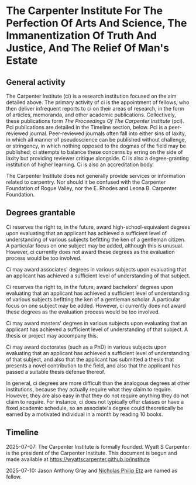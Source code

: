# The Carpenter Institute For The Perfection Of Arts And Science, The Immanentization Of Truth And Justice, And The Relief Of Man's Estate

## General activity

The Carpenter Institute (ci) is a research institution focused on the aim detailed above. The primary activity of ci is the appointment of fellows, who then deliver infrequent reports to ci on their areas of research, in the form of articles, memoranda, and other academic publications. Collectively, these publications form _The Proceedings Of The Carpenter Institute_ (pci). Pci publications are detailed in the Timeline section, below. Pci is a peer-reviewed journal. Peer-reviewed journals often fall into either sins of laxity, in which all manner of pseudoscience can be published without challenge, or stringency, in which nothing opposed to the dogmas of the field may be published; ci attempts to balance these concerns by erring on the side of laxity but providing reviewer critique alongside. Ci is also a degree-granting institution of higher learning. Ci is also an accreditation body.

The Carpenter Institute does not generally provide services or information related to carpentry. Nor should it be confused with the Carpenter Foundation of Rogue Valley, nor the E. Rhodes and Leona B. Carpenter Foundation.

## Degrees grantable

Ci reserves the right to, in the future, award high-school-equivalent degrees upon evaluating that an applicant has achieved a sufficient level of understanding of various subjects befitting the ken of a gentleman citizen. A particular focus on one subject may be added, although this is unusual. However, ci currently does not award these degrees as the evaluation process would be too involved.

Ci may award associates' degrees in various subjects upon evaluating that an applicant has achieved a sufficient level of understanding of that subject.

Ci reserves the right to, in the future, award bachelors' degrees upon evaluating that an applicant has achieved a sufficient level of understanding of various subjects befitting the ken of a gentleman scholar. A particular focus on one subject may be added. However, ci currently does not award these degrees as the evaluation process would be too involved.

Ci may award masters' degrees in various subjects upon evaluating that an applicant has achieved a sufficient level of understanding of that subject. A thesis or project may accompany this.

Ci may award doctorates (such as a PhD) in various subjects upon evaluating that an applicant has achieved a sufficient level of understanding of that subject, and also that the applicant has submitted a thesis that presents a novel contribution to the field, and also that the applicant has passed a suitable thesis defense thereof.

In general, ci degrees are more difficult than the analogous degrees at other institutions, because they actually require what they claim to require. However, they are also easy in that they do not require anything they do not claim to require. For instance, ci does not typically offer classes or have a fixed academic schedule, so an associate's degree could theoretically be earned by a motivated individual in a month by reading 10 books.

## Timeline

2025-07-07: The Carpenter Institute is formally founded. Wyatt S Carpenter is the president of the Carpenter Institute. This document is begun and made available at https://wyattscarpenter.github.io/institute

2025-07-10: Jason Anthony Gray and [Nicholas Philip Etz](etz_bio.md) are named as fellow.
